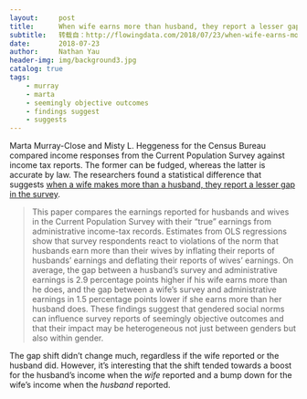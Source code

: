```yaml
---
layout:     post
title:      When wife earns more than husband, they report a lesser gap
subtitle:   转载自：http://flowingdata.com/2018/07/23/when-wife-earns-more-than-husband-they-report-a-lesser-gap/
date:       2018-07-23
author:     Nathan Yau
header-img: img/background3.jpg
catalog: true
tags:
    - murray
    - marta
    - seemingly objective outcomes
    - findings suggest
    - suggests
---
```


Marta Murray-Close and Misty L. Heggeness for the Census Bureau compared income responses from the Current Population Survey against income tax reports. The former can be fudged, whereas the latter is accurate by law. The researchers found a statistical difference that suggests [when a wife makes more than a husband, they report a lesser gap in the survey](https://www.census.gov/library/working-papers/2018/demo/SEHSD-WP2018-20.html).

> This paper compares the earnings reported for husbands and wives in the Current Population Survey with their “true” earnings from administrative income-tax records. Estimates from OLS regressions show that survey respondents react to violations of the norm that husbands earn more than their wives by inflating their reports of husbands’ earnings and deflating their reports of wives’ earnings. On average, the gap between a husband’s survey and administrative earnings is 2.9 percentage points higher if his wife earns more than he does, and the gap between a wife’s survey and administrative earnings in 1.5 percentage points lower if she earns more than her husband does. These findings suggest that gendered social norms can influence survey reports of seemingly objective outcomes and that their impact may be heterogeneous not just between genders but also within gender.

The gap shift didn’t change much, regardless if the wife reported or the husband did. However, it’s interesting that the shift tended towards a boost for the husband’s income when the *wife* reported and a bump down for the wife’s income when the *husband* reported.
